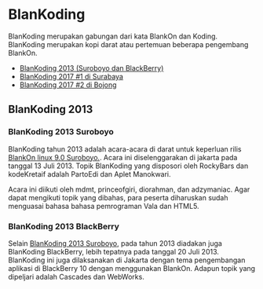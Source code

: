 # BlanKoding

BlanKoding merupakan gabungan dari kata BlankOn dan Koding. BlanKoding merupakan kopi darat atau pertemuan beberapa pengembang BlankOn.

  + [BlanKoding 2013 (Suroboyo dan BlackBerry)](/wiki/Acara/BlanKoding/BlanKoding2013.md)
  + [BlanKoding 2017 #1 di Surabaya](/wiki/Acara/BlanKoding/BlanKoding2017Pertama.md)
  + [BlanKoding 2017 #2 di Bojong](/wiki/Acara/BlanKoding/BlanKoding2017Kedua.md)

## BlanKoding 2013
### BlanKoding 2013 Suroboyo
BlanKoding tahun 2013 adalah acara-acara di darat untuk keperluan rilis [BlankOn linux 9.0 Suroboyo.](/wiki/ProdukBlankOn/9/9.md). Acara ini diselenggarakan di jakarta pada tanggal 13 Juli 2013. Topik BlanKoding yang disposori oleh RockyBars dan kodeKretaif adalah PartoEdi dan Aplet Manokwari.

Acara ini diikuti oleh mdmt, princeofgiri, diorahman, dan adzymaniac. Agar dapat mengikuti topik yang dibahas, para peserta diharuskan sudah menguasai bahasa bahasa pemrograman Vala dan HTML5.

### BlanKoding 2013 BlackBerry
Selain [BlanKoding 2013 Suroboyo](#blankoding-2013-suroboyo), pada tahun 2013 diadakan juga BlanKoding BlackBerry, lebih tepatnya pada tanggal 20 Juli 2013. BlanKoding ini juga dilaksanakan di Jakarta dengan tema pengembangan aplikasi di BlackBerry 10 dengan menggunakan BlankOn. Adapun topik yang dipeljari adalah Cascades dan WebWorks.


